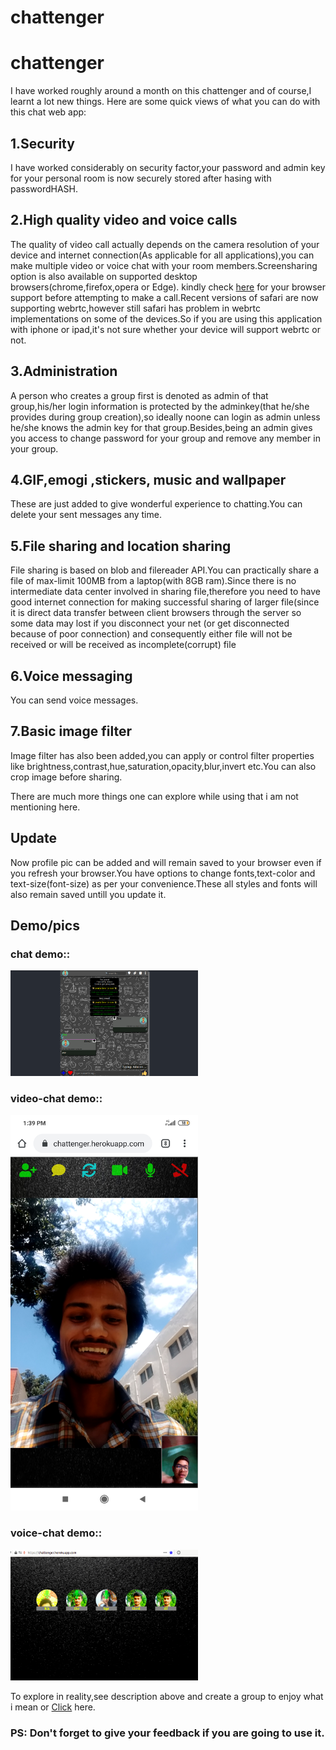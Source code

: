 # chattenger
# chattenger

I have worked roughly around a month on this chattenger and of course,I learnt a lot new things.
Here are some quick views of what you can do with this chat web app:

## 1.Security

I have worked considerably on security factor,your password and admin key for your personal room is now securely stored after hasing with passwordHASH.

## 2.High quality video and voice calls

The quality of video call actually depends on the camera resolution of your device and internet connection(As applicable for all applications),you can make multiple video or voice chat with your room members.Screensharing option is also available on supported desktop browsers(chrome,firefox,opera or Edge).
kindly check <a href="https://caniuse.com/#search=webrtc">here</a> for your browser support before attempting to make a call.Recent versions of safari are now supporting webrtc,however still safari has problem in webrtc implementations on some of the devices.So if you are using this application with iphone or ipad,it's not sure whether your device will support webrtc or not.

## 3.Administration

A person who creates a group first is denoted as admin of that group,his/her login information is protected by the adminkey(that he/she provides during group creation),so ideally noone can login as admin unless he/she knows the admin key for that group.Besides,being an admin gives you access to change password for your group and remove any member in your group.

## 4.GIF,emogi ,stickers, music and wallpaper

These are just added to give wonderful experience to chatting.You can delete your sent messages any time.

## 5.File sharing and location sharing

File sharing is based on blob and filereader API.You can practically share a file of max-limit 100MB from a laptop(with 8GB ram).Since there is no intermediate data center involved in sharing file,therefore you need to have good internet connection for making successful sharing of larger file(since it is direct data transfer between client browsers through the server so some data may lost if you disconnect your net (or get disconnected because of poor connection) and consequently either file will not be received or will be received as incomplete(corrupt) file

## 6.Voice messaging

You can send voice messages.

## 7.Basic image filter

Image filter has also been added,you can apply or control filter properties like brightness,contrast,hue,saturation,opacity,blur,invert etc.You can also crop image before sharing.

There are much more things one can explore while using that i am not mentioning here.

## Update

Now profile pic can be added and will remain saved to your browser even if you refresh your browser.You have options to change fonts,text-color and text-size(font-size) as per your convenience.These all styles and fonts will also remain saved untill you update it.

## Demo/pics

### chat demo::

<img src="demo/chat_demo.png" style="width:300px">

### video-chat demo::

<img src="demo/vc_demo.jpg" style="width:300px">

### voice-chat demo::

<img src="demo/voice_demo.png" style="width:300px">

To explore in reality,see description above and create a group to enjoy what i mean or <a href='https://chattenger.herokuapp.com'>Click</a> here.
### PS: Don't forget to give your feedback if you are going to use it.
